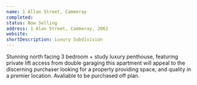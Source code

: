 ```yaml
---
name: 1 Allan Street, Cammeray
completed: 
status: Now Selling
address: 1 Alan Street, Cammeray, 2062
website: 
shortDescription: Luxury Subdivision
---
```

Stunning north facing 3 bedroom + study luxury penthouse, featuring private lift access from double garaging this apartment will appeal to the discerning purchaser looking for a property providing space, and quality in a premier location.
Avaliable to be purchased off plan.